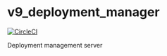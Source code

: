 # v9_deployment_manager
[![CircleCI](https://circleci.com/gh/velocity-9/v9_deployment_manager.svg?style=svg)](https://circleci.com/gh/velocity-9/v9_deployment_manager)

Deployment management server

